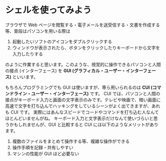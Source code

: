 # シェルを使ってみよう

ブラウザで Web ページを閲覧する・電子メールを送受信する・文書を作成する等、普段はパソコンを用いる際は

1. 起動したいソフトのアイコンをダブルクリックする
2. ウィンドウが表示されたら、ボタンをクリックしたりキーボードから文字を入力したりする

のように作業すると思います。このような、視覚的に操作できるパソコンと人間の接点 (インターフェース) を **GUI (グラフィカル・ユーザー・インターフェース)** といいます。

もちろんプログラミングでも GUI は使いますが、専ら用いられるのは **CUI (コマンドライン・ユーザー・インターフェース)** です。
CUI では、パソコンと人間の接点がキーボード入力と画面の文字表示のみです。テレビや映画で、暗い画面に高速で文字を打ち込んでハッキングをしているシーンがよく出てきますが、あれも CUI です。
実際にはあんなスピードでコードやコマンドを打ち込む人なんてほとんどいませんがね。
キーボード入力と文字表示だけなんて使いづらいと思うかもしれませんが、GUI と比較すると CUI には以下のようなメリットがあります。

1. 複数のファイルをまとめて操作する等、複雑な操作ができる
2. 操作手順を記録・共有しやすい
3. マシンの性能が GUI ほど必要ない
